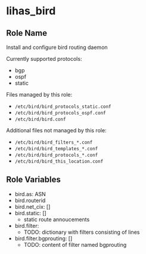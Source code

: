 # lihas_bird
## Role Name

Install and configure bird routing daemon

Currently supported protocols:
* bgp
* ospf
* static

Files managed by this role:
* `/etc/bird/bird_protocols_static.conf`
* `/etc/bird/bird_protocols_ospf.conf`
* `/etc/bird/bird.conf`

Additional files not managed by this role:
* `/etc/bird/bird_filters_*.conf`
* `/etc/bird/bird_templates_*.conf`
* `/etc/bird/bird_protocols_*.conf`
* `/etc/bird/bird_this_location.conf`

## Role Variables

* bird.as: ASN
* bird.routerid
* bird.net_cix: []
* bird.static: []
    * static route annoucements
* bird.filter:
    * TODO: dictionary with filters consisting of lines 
* bird.filter.bgprouting: []
    * TODO: content of filter named bgprouting

